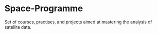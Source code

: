 # Space-Programme
Set of courses, practises, and projects aimed at mastering the analysis of satellite data.
